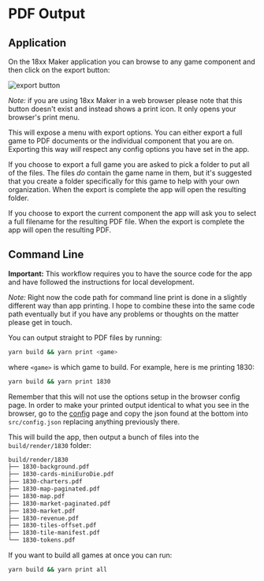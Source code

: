 # PDF Output

## Application

On the 18xx Maker application you can browse to any game component and then
click on the export button:

![export button](/images/export-button.png)

_Note:_ if you are using 18xx Maker in a web browser please note that this
button doesn't exist and instead shows a print icon. It only opens your
browser's print menu.

This will expose a menu with export options. You can either export a full game
to PDF documents or the individual component that you are on. Exporting this way
_will_ respect any config options you have set in the app.

If you choose to export a full game you are asked to pick a folder to put all of
the files. The files _do_ contain the game name in them, but it's suggested that
you create a folder specifically for this game to help with your own
organization. When the export is complete the app will open the resulting
folder.

If you choose to export the current component the app will ask you to select a
full filename for the resulting PDF file. When the export is complete the app
will open the resulting PDF.

## Command Line

**Important:** This workflow requires you to have the source code for the app
and have followed the instructions for local development.

_Note:_ Right now the code path for command line print is done in a slightly
different way than app printing. I hope to combine these into the same code path
eventually but if you have any problems or thoughts on the matter please get in
touch.

You can output straight to PDF files by running:

```sh
yarn build && yarn print <game>
```

where `<game>` is which game to build. For example, here is me printing 1830:

```sh
yarn build && yarn print 1830
```

Remember that this will not use the options setup in the browser config page. In
order to make your printed output identical to what you see in the browser, go
to the [config](/config) page and copy the json found at the bottom into
`src/config.json` replacing anything previously there.

This will build the app, then output a bunch of files into the
`build/render/1830` folder:

```sh
build/render/1830
├── 1830-background.pdf
├── 1830-cards-miniEuroDie.pdf
├── 1830-charters.pdf
├── 1830-map-paginated.pdf
├── 1830-map.pdf
├── 1830-market-paginated.pdf
├── 1830-market.pdf
├── 1830-revenue.pdf
├── 1830-tiles-offset.pdf
├── 1830-tile-manifest.pdf
└── 1830-tokens.pdf
```

If you want to build all games at once you can run:

```sh
yarn build && yarn print all
```
